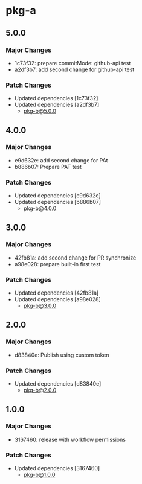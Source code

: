 # pkg-a

## 5.0.0

### Major Changes

- 1c73f32: prepare commitMode: github-api test
- a2df3b7: add second change for github-api test

### Patch Changes

- Updated dependencies [1c73f32]
- Updated dependencies [a2df3b7]
  - pkg-b@5.0.0

## 4.0.0

### Major Changes

- e9d632e: add second change for PAt
- b886b07: Prepare PAT test

### Patch Changes

- Updated dependencies [e9d632e]
- Updated dependencies [b886b07]
  - pkg-b@4.0.0

## 3.0.0

### Major Changes

- 42fb81a: add second change for PR synchronize
- a98e028: prepare built-in first test

### Patch Changes

- Updated dependencies [42fb81a]
- Updated dependencies [a98e028]
  - pkg-b@3.0.0

## 2.0.0

### Major Changes

- d83840e: Publish using custom token

### Patch Changes

- Updated dependencies [d83840e]
  - pkg-b@2.0.0

## 1.0.0

### Major Changes

- 3167460: release with workflow permissions

### Patch Changes

- Updated dependencies [3167460]
  - pkg-b@1.0.0
